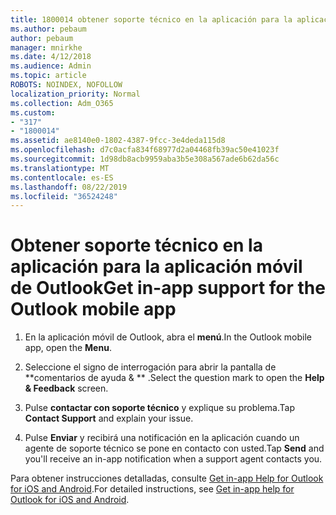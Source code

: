 ```yaml
---
title: 1800014 obtener soporte técnico en la aplicación para la aplicación móvil de Outlook
ms.author: pebaum
author: pebaum
manager: mnirkhe
ms.date: 4/12/2018
ms.audience: Admin
ms.topic: article
ROBOTS: NOINDEX, NOFOLLOW
localization_priority: Normal
ms.collection: Adm_O365
ms.custom:
- "317"
- "1800014"
ms.assetid: ae8140e0-1802-4387-9fcc-3e4deda115d8
ms.openlocfilehash: d7c0acfa834f68977d2a04468fb39ac50e41023f
ms.sourcegitcommit: 1d98db8acb9959aba3b5e308a567ade6b62da56c
ms.translationtype: MT
ms.contentlocale: es-ES
ms.lasthandoff: 08/22/2019
ms.locfileid: "36524248"
---
```

# <a name="get-in-app-support-for-the-outlook-mobile-app"></a><span data-ttu-id="0fb41-102">Obtener soporte técnico en la aplicación para la aplicación móvil de Outlook</span><span class="sxs-lookup"><span data-stu-id="0fb41-102">Get in-app support for the Outlook mobile app</span></span>

1. <span data-ttu-id="0fb41-103">En la aplicación móvil de Outlook, abra el **menú**.</span><span class="sxs-lookup"><span data-stu-id="0fb41-103">In the Outlook mobile app, open the **Menu**.</span></span>

2. <span data-ttu-id="0fb41-104">Seleccione el signo de interrogación para abrir la pantalla de \*\*comentarios de ayuda &amp; \*\* .</span><span class="sxs-lookup"><span data-stu-id="0fb41-104">Select the question mark to open the **Help &amp; Feedback** screen.</span></span>

3. <span data-ttu-id="0fb41-105">Pulse **contactar con soporte técnico** y explique su problema.</span><span class="sxs-lookup"><span data-stu-id="0fb41-105">Tap **Contact Support** and explain your issue.</span></span>

4. <span data-ttu-id="0fb41-106">Pulse **Enviar** y recibirá una notificación en la aplicación cuando un agente de soporte técnico se pone en contacto con usted.</span><span class="sxs-lookup"><span data-stu-id="0fb41-106">Tap **Send** and you'll receive an in-app notification when a support agent contacts you.</span></span>

<span data-ttu-id="0fb41-107">Para obtener instrucciones detalladas, consulte [Get in-app Help for Outlook for iOS and Android](https://support.office.com/article/218a22d1-9fa5-4889-b689-de1c63493243.aspx#ID0EAABAAA=Contact_Support).</span><span class="sxs-lookup"><span data-stu-id="0fb41-107">For detailed instructions, see [Get in-app help for Outlook for iOS and Android](https://support.office.com/article/218a22d1-9fa5-4889-b689-de1c63493243.aspx#ID0EAABAAA=Contact_Support).</span></span>
